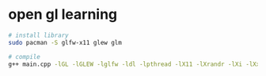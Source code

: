 # open gl learning

```bash
# install library
sudo pacman -S glfw-x11 glew glm

# compile
g++ main.cpp -lGL -lGLEW -lglfw -ldl -lpthread -lX11 -lXrandr -lXi -lXxf86vm -lXinerama -lXcursor
```







